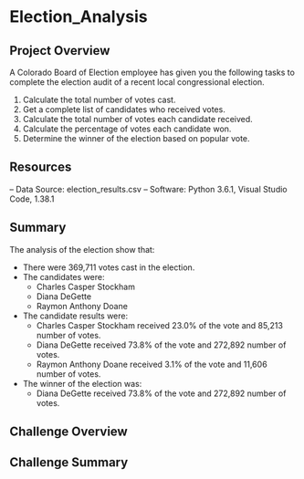 # Election_Analysis

## Project Overview
A Colorado Board of Election employee has given you the following tasks to complete the election audit of a recent local congressional election.

1. Calculate the total number of votes cast.
2. Get a complete list of candidates who received votes.
3. Calculate the total number of votes each candidate received.
4. Calculate the percentage of votes each candidate won.
5. Determine the winner of the election based on popular vote.

## Resources
– Data Source: election_results.csv
– Software: Python 3.6.1, Visual Studio Code, 1.38.1

## Summary
The analysis of the election show that:

* There were 369,711 votes cast in the election.
* The candidates were:
    * Charles Casper Stockham
    * Diana DeGette
    * Raymon Anthony Doane
* The candidate results were:
    * Charles Casper Stockham received 23.0% of the vote and 85,213 number of votes.
    * Diana DeGette received 73.8% of the vote and 272,892 number of votes.
    * Raymon Anthony Doane received 3.1% of the vote and 11,606 number of votes.
* The winner of the election was:
    * Diana DeGette received 73.8% of the vote and 272,892 number of votes.
    
## Challenge Overview

## Challenge Summary
